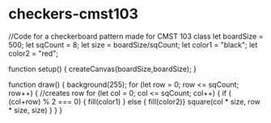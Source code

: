 # checkers-cmst103
//Code for a checkerboard pattern made for CMST 103 class
let boardSize = 500;
let sqCount = 8;
let size = boardSize/sqCount;
let color1 = "black";
let color2 = "red";

function setup() {
  createCanvas(boardSize,boardSize);
}

function draw() {
  background(255);
  for (let row = 0; row <= sqCount; row++) {
    //creates row
    for (let col = 0; col <= sqCount; col++) {
      if ( (col+row) % 2 === 0) {
      fill(color1) }
      else { 
      fill(color2)}
      square(col * size, row * size, size)
    }
  }
}
